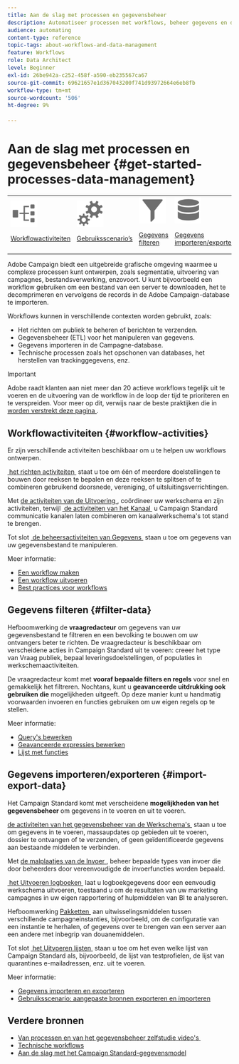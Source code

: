 ```yaml
---
title: Aan de slag met processen en gegevensbeheer
description: Automatiseer processen met workflows, beheer gegevens en doelgroepen, verzend berichten, en meer.
audience: automating
content-type: reference
topic-tags: about-workflows-and-data-management
feature: Workflows
role: Data Architect
level: Beginner
exl-id: 26be942a-c252-458f-a590-eb235567ca67
source-git-commit: 69621657e1d367043200f741d93972664e6eb8fb
workflow-type: tm+mt
source-wordcount: '506'
ht-degree: 9%

---
```


# Aan de slag met processen en gegevensbeheer {#get-started-processes-data-management}

<table>
<tr>
<td><img src="assets/do-not-localize/icon_workflows.svg" width="60px"><p><a href="#workflow-activities">Workflowactiviteiten</a></p></td><td><img src="assets/do-not-localize/icon_activities.svg" width="60px"><p><a href="../../automating/using/workflow-created-query-with-complement.md">Gebruiksscenario’s</a></p></td><td><img src="assets/do-not-localize/icon_filter.svg" width="60px"><p><a href="#filter-data">Gegevens filteren</a></p></td>
<td><img src="assets/do-not-localize/icon_manage.svg" width="60px"><p><a href="#import-export-data">Gegevens importeren/exporteren</a></p></td></tr>
</table>

Adobe Campaign biedt een uitgebreide grafische omgeving waarmee u complexe processen kunt ontwerpen, zoals segmentatie, uitvoering van campagnes, bestandsverwerking, enzovoort. U kunt bijvoorbeeld een workflow gebruiken om een bestand van een server te downloaden, het te decomprimeren en vervolgens de records in de Adobe Campaign-database te importeren.

Workflows kunnen in verschillende contexten worden gebruikt, zoals:

* Het richten om publiek te beheren of berichten te verzenden.
* Gegevensbeheer (ETL) voor het manipuleren van gegevens.
* Gegevens importeren in de Campagne-database.
* Technische processen zoals het opschonen van databases, het herstellen van trackinggegevens, enz.

>[!IMPORTANT]
>
> Adobe raadt klanten aan niet meer dan 20 actieve workflows tegelijk uit te voeren en de uitvoering van de workflow in de loop der tijd te prioriteren en te verspreiden. Voor meer op dit, verwijs naar de beste praktijken die in [&#x200B; worden verstrekt deze pagina &#x200B;](../../automating/using/best-practices-workflows.md).

## Workflowactiviteiten {#workflow-activities}

Er zijn verschillende activiteiten beschikbaar om u te helpen uw workflows ontwerpen.

[&#x200B; het richten activiteiten &#x200B;](../../automating/using/about-targeting-activities.md) staat u toe om één of meerdere doelstellingen te bouwen door reeksen te bepalen en deze reeksen te splitsen of te combineren gebruikend doorsnede, vereniging, of uitsluitingsverrichtingen.

Met [&#x200B; de activiteiten van de Uitvoering &#x200B;](../../automating/using/about-execution-activities.md), coördineer uw werkschema en zijn activiteiten, terwijl [&#x200B; de activiteiten van het Kanaal &#x200B;](../../automating/using/about-channel-activities.md) u Campaign Standard communicatie kanalen laten combineren om kanaalwerkschema&#39;s tot stand te brengen.

Tot slot [&#x200B; de beheersactiviteiten van Gegevens &#x200B;](../../automating/using/about-data-management-activities.md) staan u toe om gegevens van uw gegevensbestand te manipuleren.

Meer informatie:

* [Een workflow maken](../../automating/using/building-a-workflow.md)
* [Een workflow uitvoeren](../../automating/using/about-workflow-execution.md)
* [Best practices voor workflows](../../automating/using/best-practices-workflows.md)

## Gegevens filteren {#filter-data}

Hefboomwerking de **vraagredacteur** om gegevens van uw gegevensbestand te filtreren en een bevolking te bouwen om uw ontvangers beter te richten. De vraagredacteur is beschikbaar om verscheidene acties in Campaign Standard uit te voeren: creeer het type van Vraag publiek, bepaal leveringsdoelstellingen, of populaties in werkschemaactiviteiten.

De vraagredacteur komt met **vooraf bepaalde filters en regels** voor snel en gemakkelijk het filtreren. Nochtans, kunt u **geavanceerde uitdrukking ook gebruiken die** mogelijkheden uitgeeft. Op deze manier kunt u handmatig voorwaarden invoeren en functies gebruiken om uw eigen regels op te stellen.

Meer informatie:

* [Query&#39;s bewerken](../../automating/using/editing-queries.md)
* [Geavanceerde expressies bewerken](../../automating/using/advanced-expression-editing.md)
* [Lijst met functies](../../automating/using/list-of-functions.md)

## Gegevens importeren/exporteren {#import-export-data}

Het Campaign Standard komt met verscheidene **mogelijkheden van het gegevensbeheer** om gegevens in te voeren en uit te voeren.

[&#x200B; de activiteiten van het gegevensbeheer van de Werkschema&#39;s &#x200B;](../../automating/using/about-data-management-activities.md) staan u toe om gegevens in te voeren, massaupdates op gebieden uit te voeren, dossier te ontvangen of te verzenden, of geen geïdentificeerde gegevens aan bestaande middelen te verbinden.

Met [&#x200B; de malplaatjes van de Invoer &#x200B;](../../automating/using/importing-data-with-import-templates.md), beheer bepaalde types van invoer die door beheerders door vereenvoudigde de invoerfuncties worden bepaald.

[&#x200B; het Uitvoeren logboeken &#x200B;](../../automating/using/exporting-logs.md) laat u logboekgegevens door een eenvoudig werkschema uitvoeren, toestaand u om de resultaten van uw marketing campagnes in uw eigen rapportering of hulpmiddelen van BI te analyseren.

Hefboomwerking [&#x200B; Pakketten &#x200B;](../../automating/using/managing-packages.md) aan uitwisselingsmiddelen tussen verschillende campagneinstanties, bijvoorbeeld, om de configuratie van een instantie te herhalen, of gegevens over te brengen van een server aan een andere met inbegrip van douanemiddelen.

Tot slot [&#x200B; het Uitvoeren lijsten &#x200B;](../../automating/using/exporting-lists.md) staan u toe om het even welke lijst van Campaign Standard als, bijvoorbeeld, de lijst van testprofielen, de lijst van quarantines e-mailadressen, enz. uit te voeren.

Meer informatie:

* [Gegevens importeren en exporteren](../../automating/using/about-data-import-and-export.md)
* [Gebruiksscenario: aangepaste bronnen exporteren en importeren](../../automating/using/exporting-importing-custom-resources.md)

## Verdere bronnen

* [&#x200B; Van processen en van het gegevensbeheer zelfstudie video&#39;s &#x200B;](https://experienceleague.adobe.com/docs/campaign-standard-learn/tutorials/managing-processes-and-data/creating-a-workflow.html?lang=nl)
* [Technische workflows](../../administration/using/technical-workflows.md)
* [Aan de slag met het Campaign Standard-gegevensmodel](../../developing/using/get-started-data-model.md)
